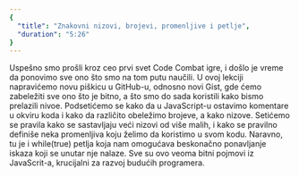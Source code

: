 ```yaml
---
{
  "title": "Znakovni nizovi, brojevi, promenljive i petlje",
  "duration": "5:26"
}
---
```


Uspešno smo prošli kroz ceo prvi svet Code Combat igre, i došlo je vreme da ponovimo sve ono što smo na tom putu naučili.  U ovoj lekciji napravićemo novu piškicu u GitHub-u, odnosno novi Gist, gde ćemo zabeležiti sve ono što je bitno, a što smo do sada koristili kako bismo prelazili nivoe. Podsetićemo se kako da u JavaScript-u ostavimo komentare u okviru koda i kako da različito obeležimo brojeve, a kako nizove. Setićemo se pravila kako se sastavljaju veći nizovi od više malih, i kako se pravilno definiše neka promenljiva koju želimo da koristimo u svom kodu. 
Naravno, tu je i while(true) petlja koja nam omogućava beskonačno ponavljanje iskaza koji se unutar nje nalaze. Sve su ovo veoma bitni pojmovi iz JavaScrit-a, krucijalni za razvoj budućih programera.



